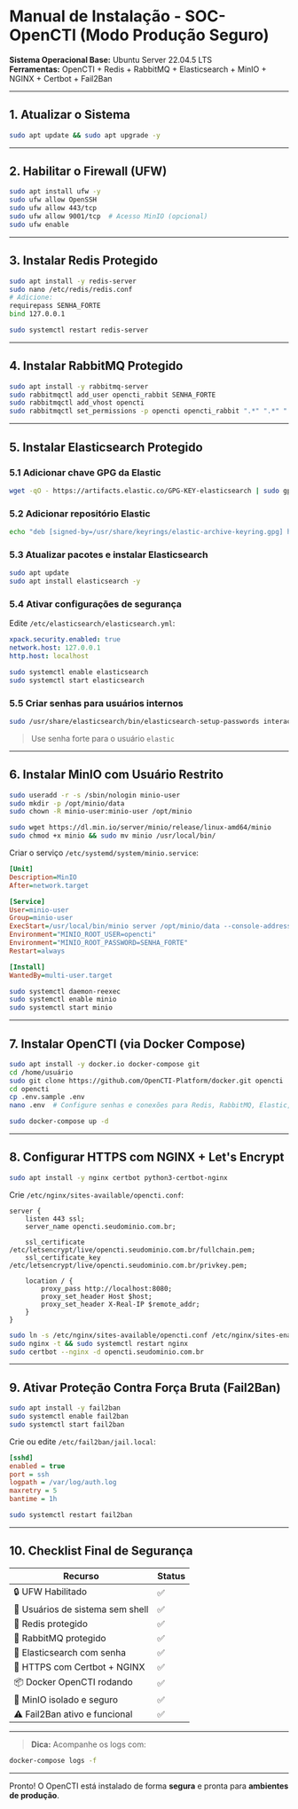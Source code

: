 # Manual de Instalação - SOC-OpenCTI (Modo Produção Seguro)

**Sistema Operacional Base:** Ubuntu Server 22.04.5 LTS  
**Ferramentas:** OpenCTI + Redis + RabbitMQ + Elasticsearch + MinIO + NGINX + Certbot + Fail2Ban

---

## 1. Atualizar o Sistema

```bash
sudo apt update && sudo apt upgrade -y
```

---

## 2. Habilitar o Firewall (UFW)

```bash
sudo apt install ufw -y
sudo ufw allow OpenSSH
sudo ufw allow 443/tcp
sudo ufw allow 9001/tcp  # Acesso MinIO (opcional)
sudo ufw enable
```

---

## 3. Instalar Redis Protegido

```bash
sudo apt install -y redis-server
sudo nano /etc/redis/redis.conf
# Adicione:
requirepass SENHA_FORTE
bind 127.0.0.1
```

```bash
sudo systemctl restart redis-server
```

---

## 4. Instalar RabbitMQ Protegido

```bash
sudo apt install -y rabbitmq-server
sudo rabbitmqctl add_user opencti_rabbit SENHA_FORTE
sudo rabbitmqctl add_vhost opencti
sudo rabbitmqctl set_permissions -p opencti opencti_rabbit ".*" ".*" ".*"
```

---

## 5. Instalar Elasticsearch Protegido

### 5.1 Adicionar chave GPG da Elastic

```bash
wget -qO - https://artifacts.elastic.co/GPG-KEY-elasticsearch | sudo gpg --dearmor -o /usr/share/keyrings/elastic-archive-keyring.gpg
```

### 5.2 Adicionar repositório Elastic

```bash
echo "deb [signed-by=/usr/share/keyrings/elastic-archive-keyring.gpg] https://artifacts.elastic.co/packages/8.x/apt stable main" | sudo tee /etc/apt/sources.list.d/elastic-8.x.list
```

### 5.3 Atualizar pacotes e instalar Elasticsearch

```bash
sudo apt update
sudo apt install elasticsearch -y
```

### 5.4 Ativar configurações de segurança

Edite `/etc/elasticsearch/elasticsearch.yml`:

```yaml
xpack.security.enabled: true
network.host: 127.0.0.1
http.host: localhost
```

```bash
sudo systemctl enable elasticsearch
sudo systemctl start elasticsearch
```

### 5.5 Criar senhas para usuários internos

```bash
sudo /usr/share/elasticsearch/bin/elasticsearch-setup-passwords interactive
```

> Use senha forte para o usuário `elastic`

---

## 6. Instalar MinIO com Usuário Restrito

```bash
sudo useradd -r -s /sbin/nologin minio-user
sudo mkdir -p /opt/minio/data
sudo chown -R minio-user:minio-user /opt/minio
```

```bash
sudo wget https://dl.min.io/server/minio/release/linux-amd64/minio
sudo chmod +x minio && sudo mv minio /usr/local/bin/
```

Criar o serviço `/etc/systemd/system/minio.service`:

```ini
[Unit]
Description=MinIO
After=network.target

[Service]
User=minio-user
Group=minio-user
ExecStart=/usr/local/bin/minio server /opt/minio/data --console-address ":9001"
Environment="MINIO_ROOT_USER=opencti"
Environment="MINIO_ROOT_PASSWORD=SENHA_FORTE"
Restart=always

[Install]
WantedBy=multi-user.target
```

```bash
sudo systemctl daemon-reexec
sudo systemctl enable minio
sudo systemctl start minio
```

---

## 7. Instalar OpenCTI (via Docker Compose)

```bash
sudo apt install -y docker.io docker-compose git
cd /home/usuário
sudo git clone https://github.com/OpenCTI-Platform/docker.git opencti
cd opencti
cp .env.sample .env
nano .env  # Configure senhas e conexões para Redis, RabbitMQ, Elastic, MinIO etc.
```

```bash
sudo docker-compose up -d
```

---

## 8. Configurar HTTPS com NGINX + Let's Encrypt

```bash
sudo apt install -y nginx certbot python3-certbot-nginx
```

Crie `/etc/nginx/sites-available/opencti.conf`:

```nginx
server {
    listen 443 ssl;
    server_name opencti.seudominio.com.br;

    ssl_certificate /etc/letsencrypt/live/opencti.seudominio.com.br/fullchain.pem;
    ssl_certificate_key /etc/letsencrypt/live/opencti.seudominio.com.br/privkey.pem;

    location / {
        proxy_pass http://localhost:8080;
        proxy_set_header Host $host;
        proxy_set_header X-Real-IP $remote_addr;
    }
}
```

```bash
sudo ln -s /etc/nginx/sites-available/opencti.conf /etc/nginx/sites-enabled/
sudo nginx -t && sudo systemctl restart nginx
sudo certbot --nginx -d opencti.seudominio.com.br
```

---

## 9. Ativar Proteção Contra Força Bruta (Fail2Ban)

```bash
sudo apt install -y fail2ban
sudo systemctl enable fail2ban
sudo systemctl start fail2ban
```

Crie ou edite `/etc/fail2ban/jail.local`:

```ini
[sshd]
enabled = true
port = ssh
logpath = /var/log/auth.log
maxretry = 5
bantime = 1h
```

```bash
sudo systemctl restart fail2ban
```

---

## 10. Checklist Final de Segurança

| Recurso                          | Status |
| -------------------------------- | ------ |
| 🔒 UFW Habilitado                | ✅      |
| 🔐 Usuários de sistema sem shell | ✅      |
| 🚧 Redis protegido               | ✅      |
| 🚧 RabbitMQ protegido            | ✅      |
| 🚧 Elasticsearch com senha       | ✅      |
| 📡 HTTPS com Certbot + NGINX     | ✅      |
| 📦 Docker OpenCTI rodando        | ✅      |
| 🧠 MinIO isolado e seguro        | ✅      |
| ⚠️ Fail2Ban ativo e funcional     | ✅      |

---

> **Dica:** Acompanhe os logs com:

```bash
docker-compose logs -f
```

---

Pronto! O OpenCTI está instalado de forma **segura** e pronta para **ambientes de produção**.
